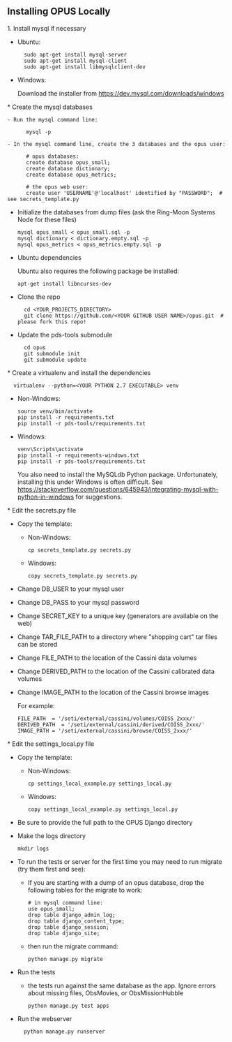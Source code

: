 ## Installing OPUS Locally

1. Install mysql if necessary

  - Ubuntu:

          sudo apt-get install mysql-server
          sudo apt-get install mysql-client
          sudo apt-get install libmysqlclient-dev

  - Windows:

    Download the installer from https://dev.mysql.com/downloads/windows

* Create the mysql databases

    - Run the mysql command line:

          mysql -p

    - In the mysql command line, create the 3 databases and the opus user:

          # opus databases:  
          create database opus_small;  
          create database dictionary;
          create database opus_metrics;

          # the opus web user:
          create user 'USERNAME'@'localhost' identified by "PASSWORD";  # see secrets_template.py

* Initialize the databases from dump files (ask the Ring-Moon Systems Node for these files)

      mysql opus_small < opus_small.sql -p
      mysql dictionary < dictionary.empty.sql -p
      mysql opus_metrics < opus_metrics.empty.sql -p

* Ubuntu dependencies

  Ubuntu also requires the following package be installed:

      apt-get install libncurses-dev

* Clone the repo

        cd <YOUR_PROJECTS_DIRECTORY>
        git clone https://github.com/<YOUR GITHUB USER NAME>/opus.git  # please fork this repo!  

* Update the pds-tools submodule

        cd opus
        git submodule init
        git submodule update

* Create a virtualenv and install the dependencies

      virtualenv --python=<YOUR PYTHON 2.7 EXECUTABLE> venv

  - Non-Windows:

        source venv/bin/activate
        pip install -r requirements.txt
        pip install -r pds-tools/requirements.txt

  - Windows:

        venv\Scripts\activate
        pip install -r requirements-windows.txt
        pip install -r pds-tools/requirements.txt

    You also need to install the MySQLdb Python package. Unfortunately, installing this under Windows is often difficult. See https://stackoverflow.com/questions/645943/integrating-mysql-with-python-in-windows for suggestions.
    
* Edit the secrets.py file

  - Copy the template:

    - Non-Windows:

          cp secrets_template.py secrets.py

    - Windows:

          copy secrets_template.py secrets.py

  - Change DB_USER to your mysql user
  - Change DB_PASS to your mysql password
  - Change SECRET_KEY to a unique key (generators are available on the web)
  - Change TAR_FILE_PATH to a directory where "shopping cart" tar files can be stored
  - Change FILE_PATH to the location of the Cassini data volumes
  - Change DERIVED_PATH to the location of the Cassini calibrated data volumes
  - Change IMAGE_PATH to the location of the Cassini browse images

    For example:

        FILE_PATH  = '/seti/external/cassini/volumes/COISS_2xxx/'
        DERIVED_PATH  = '/seti/external/cassini/derived/COISS_2xxx/'
        IMAGE_PATH = '/seti/external/cassini/browse/COISS_2xxx/'

* Edit the settings_local.py file

  - Copy the template:

    - Non-Windows:

          cp settings_local_example.py settings_local.py

    - Windows:

          copy settings_local_example.py settings_local.py

  - Be sure to provide the full path to the OPUS Django directory

* Make the logs directory

      mkdir logs

* To run the tests or server for the first time you may need to run migrate (try them first and see):

    - If you are starting with a dump of an opus database, drop the following tables for the migrate to work:

          # in mysql command line:  
          use opus_small;
          drop table django_admin_log;
          drop table django_content_type;
          drop table django_session;
          drop table django_site;

    - then run the migrate command:

          python manage.py migrate

* Run the tests

    - the tests run against the same database as the app. Ignore errors about missing files, ObsMovies, or ObsMissionHubble

          python manage.py test apps

* Run the webserver

        python manage.py runserver
